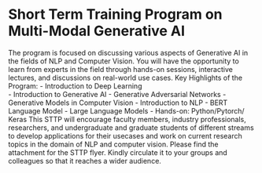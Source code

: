 # Short Term Training Program on Multi-Modal Generative AI
The program is focused on discussing various aspects of Generative AI in the fields of NLP and Computer Vision.  You will have the opportunity to learn from experts in the field through hands-on sessions, interactive lectures, and discussions on real-world use cases.
Key Highlights of the Program:
    - Introduction to Deep Learning  
    - Introduction to Generative AI
    - Generative Adversarial Networks
    - Generative Models in Computer Vision 
    - Introduction to NLP
    - BERT Language Model
    - Large Language Models
    - Hands-on:  Python/Pytorch/ Keras 
This STTP will encourage faculty members, industry professionals, researchers, and undergraduate  and graduate students of different streams to develop applications for their usecases and work on current research  topics in the domain of NLP and computer vision.  Please find the attachment for the STTP flyer. Kindly circulate it to your groups and colleagues so that it reaches a wider audience.